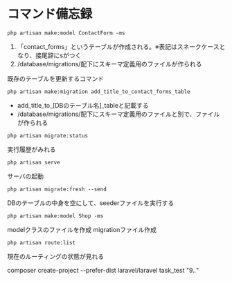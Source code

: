 # コマンド備忘録
```
php artisan make:model ContactForm -ms
```
1. 「contact_forms」というテーブルが作成される。※表記はスネークケースとなり、接尾辞にsがつく
2. /database/migrations/配下にスキーマ定義用のファイルが作られる

既存のテーブルを更新するコマンド
````
php artisan make:migration add_title_to_contact_forms_table
````
- add_title_to_[DBのテーブル名]_tableと記載する
- /database/migrations/配下にスキーマ定義用のファイルと別で、ファイルが作られる


````
php artisan migrate:status
````
実行履歴がみれる

````
php artisan serve
````
サーバの起動

````
php artisan migrate:fresh --send
````
DBのテーブルの中身を空にして、seederファイルを実行する
````
php artisan make:model Shop -ms
````
modelクラスのファイルを作成
migrationファイル作成
````
php artisan route:list
````
現在のルーティングの状態が見れる













composer create-project --prefer-dist laravel/laravel task_test "9.*.*"
